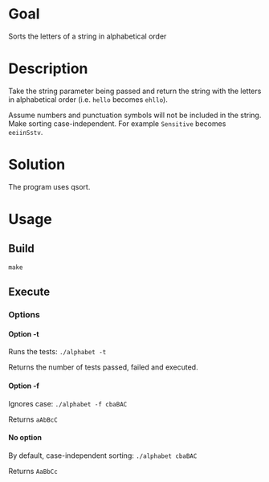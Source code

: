 # Goal
Sorts the letters of a string in alphabetical order

# Description
Take the string parameter being passed and return the string with the letters in alphabetical order (i.e. `hello` becomes `ehllo`).

Assume numbers and punctuation symbols will not be included in the string.
Make sorting case-independent. For example `Sensitive` becomes `eeiinSstv`.

# Solution
The program uses qsort.

# Usage
## Build

`make`

## Execute

### Options

#### Option -t
Runs the tests: `./alphabet -t`

Returns the number of tests passed, failed and executed.

#### Option -f
Ignores case: `./alphabet -f cbaBAC`

Returns `aAbBcC`

#### No option
By default, case-independent sorting: `./alphabet cbaBAC`

Returns `AaBbCc`
